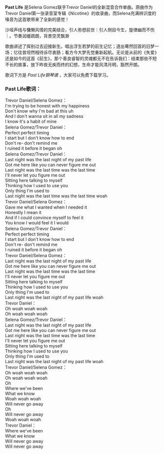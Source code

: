 

**Past Life** 是Selena Gomez联手Trevor Daniel的全新混音合作单曲。原曲作为Trevor
Daniel第一张录音室专辑《Nicotine》的收录曲，而Selena充满辨识度的嗓音为这首歌带来了全新的感觉！

沙哑声线与慵懒风情的完美结合，引人弥想前世｜引人侧目今生，旋律幽而不伤｜。节奏润缓疏朗，背景空灵飘渺

歌曲讲述了挥别过去迎接新生。唱出浮生若梦的前生记忆；道出蓦然回首的旧梦一场；忆往昔坦然相待诉尽衷肠；看方今大梦先觉重新起航。无论是从前的《失爱》还是如今的这首《前生》，那个善良睿智的灵魂都无不在告诉我们：结束那些不短不长的故事，放下昨夜无疾而终的幻想，生命才能风清月明，豁然开朗。

歌词下方是 _Past Life钢琴谱_ ，大家可以免费下载学习。

### Past Life歌词：

Trevor Daniel/Selena Gomez：  
I'm trying to be honest with my happiness  
Don't know why I'm bad at this uh  
And I don't wanna sit in all my sadness  
I know it's a habit of mine  
Selena Gomez/Trevor Daniel：  
Perfect perfect timing  
I start but I don't know how to end  
Don't re- don't remind me  
I ruined it before it began oh  
Selena Gomez/Trevor Daniel：  
Last night was the last night of my past life  
Got me here like you can never figure me out  
Last night was the last time was the last time  
I'll never let you figure me out  
Sitting here talking to myself  
Thinking how I used to use you  
Only thing I'm used to  
Last night was the last time was the last time woah  
Trevor Daniel/Selena Gomez：  
Gave me what I wanted when I needed it  
Honestly I mean it  
And if I could convince myself to feel it  
You know I would feel it I would  
Selena Gomez/Trevor Daniel：  
Perfect perfect timing  
I start but I don't know how to end  
Don't re- don't remind me  
I ruined it before it began oh  
Trevor Daniel/Selena Gomez：  
Last night was the last night of my past life  
Got me here like you can never figure me out  
Last night was the last time was the last time  
I'll never let you figure me out  
Sitting here talking to myself  
Thinking how I used to use you  
Only thing I'm used to  
Last night was the last night of my past life woah  
Trevor Daniel：  
Oh woah woah woah  
Oh woah woah woah  
Selena Gomez/Trevor Daniel：  
Last night was the last night of my past life  
Got me here like you can never figure me out  
Last night was the last time was the last time  
I'll never let you figure me out  
Sitting here talking to myself  
Thinking how I used to use you  
Only thing I'm used to  
Last night was the last night of my past life woah  
Trevor Daniel/Selena Gomez：  
Oh woah woah woah  
Oh woah woah woah  
Oh  
Where we've been  
What we know  
Woah woah woah  
Will never go away  
Oh  
Will never go away  
Woah woah woah  
Trevor Daniel：  
Where we've been  
What we know  
Will never go away  
Will never go away

